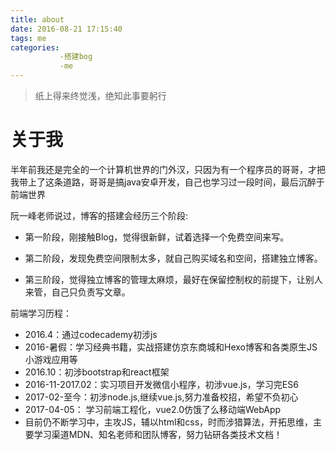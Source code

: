 ```yaml
---
title: about
date: 2016-08-21 17:15:40
tags: me
categories: 
           -搭建bog
           -me
---
```

>纸上得来终觉浅，绝知此事要躬行


# 关于我 #
半年前我还是完全的一个计算机世界的门外汉，只因为有一个程序员的哥哥，才把我带上了这条道路，哥哥是搞java安卓开发，自己也学习过一段时间，最后沉醉于前端世界

阮一峰老师说过，博客的搭建会经历三个阶段:

- 第一阶段，刚接触Blog，觉得很新鲜，试着选择一个免费空间来写。

- 第二阶段，发现免费空间限制太多，就自己购买域名和空间，搭建独立博客。


- 第三阶段，觉得独立博客的管理太麻烦，最好在保留控制权的前提下，让别人来管，自己只负责写文章。

前端学习历程：

- 2016.4：通过codecademy初涉js
- 2016-暑假：学习经典书籍，实战搭建仿京东商城和Hexo博客和各类原生JS小游戏应用等
- 2016.10：初涉bootstrap和react框架
- 2016-11-2017.02：实习项目开发微信小程序，初涉vue.js，学习完ES6
- 2017-02-至今：初涉node.js,继续vue.js,努力准备校招，希望不负初心
- 2017-04-05： 学习前端工程化，vue2.0仿饿了么移动端WebApp
- 目前仍不断学习中，主攻JS，辅以html和css，时而涉猎算法，开拓思维，主要学习渠道MDN、知名老师和团队博客，努力钻研各类技术文档！





